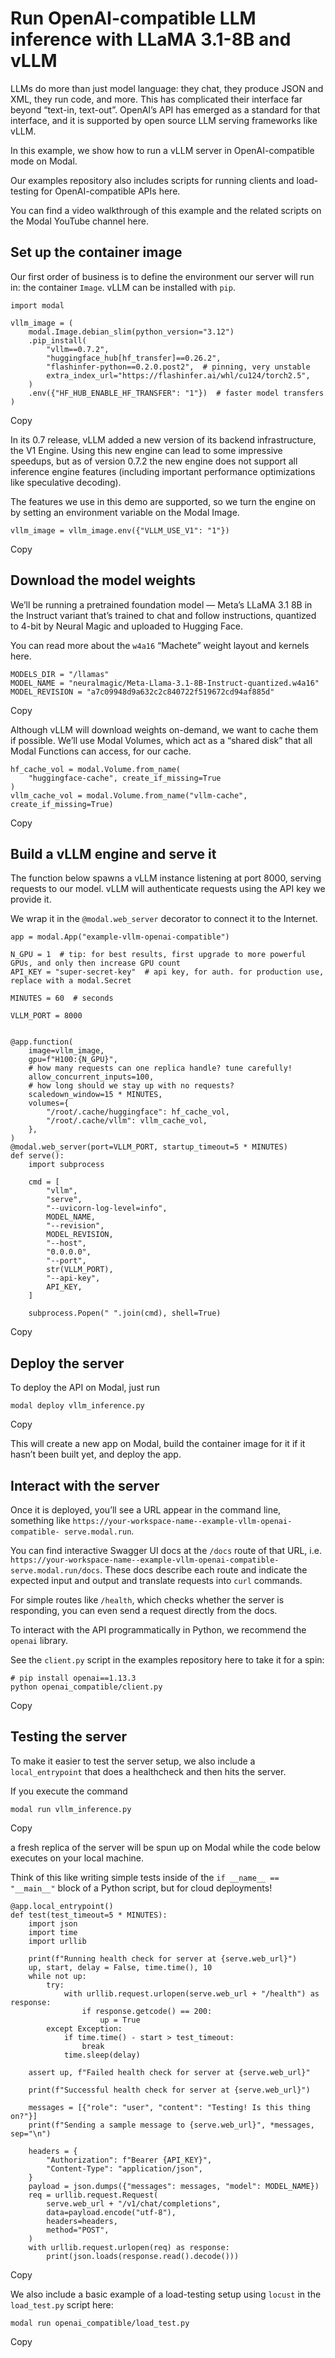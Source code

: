 # Run OpenAI-compatible LLM inference with LLaMA 3.1-8B and vLLM

LLMs do more than just model language: they chat, they produce JSON and XML,
they run code, and more. This has complicated their interface far beyond
“text-in, text-out”. OpenAI’s API has emerged as a standard for that
interface, and it is supported by open source LLM serving frameworks like
vLLM.

In this example, we show how to run a vLLM server in OpenAI-compatible mode on
Modal.

Our examples repository also includes scripts for running clients and load-
testing for OpenAI-compatible APIs here.

You can find a video walkthrough of this example and the related scripts on
the Modal YouTube channel here.

## Set up the container image

Our first order of business is to define the environment our server will run
in: the container `Image`. vLLM can be installed with `pip`.

    
    
    import modal
    
    vllm_image = (
        modal.Image.debian_slim(python_version="3.12")
        .pip_install(
            "vllm==0.7.2",
            "huggingface_hub[hf_transfer]==0.26.2",
            "flashinfer-python==0.2.0.post2",  # pinning, very unstable
            extra_index_url="https://flashinfer.ai/whl/cu124/torch2.5",
        )
        .env({"HF_HUB_ENABLE_HF_TRANSFER": "1"})  # faster model transfers
    )

Copy

In its 0.7 release, vLLM added a new version of its backend infrastructure,
the V1 Engine. Using this new engine can lead to some impressive speedups, but
as of version 0.7.2 the new engine does not support all inference engine
features (including important performance optimizations like speculative
decoding).

The features we use in this demo are supported, so we turn the engine on by
setting an environment variable on the Modal Image.

    
    
    vllm_image = vllm_image.env({"VLLM_USE_V1": "1"})

Copy

## Download the model weights

We’ll be running a pretrained foundation model — Meta’s LLaMA 3.1 8B in the
Instruct variant that’s trained to chat and follow instructions, quantized to
4-bit by Neural Magic and uploaded to Hugging Face.

You can read more about the `w4a16` “Machete” weight layout and kernels here.

    
    
    MODELS_DIR = "/llamas"
    MODEL_NAME = "neuralmagic/Meta-Llama-3.1-8B-Instruct-quantized.w4a16"
    MODEL_REVISION = "a7c09948d9a632c2c840722f519672cd94af885d"

Copy

Although vLLM will download weights on-demand, we want to cache them if
possible. We’ll use Modal Volumes, which act as a “shared disk” that all Modal
Functions can access, for our cache.

    
    
    hf_cache_vol = modal.Volume.from_name(
        "huggingface-cache", create_if_missing=True
    )
    vllm_cache_vol = modal.Volume.from_name("vllm-cache", create_if_missing=True)

Copy

## Build a vLLM engine and serve it

The function below spawns a vLLM instance listening at port 8000, serving
requests to our model. vLLM will authenticate requests using the API key we
provide it.

We wrap it in the `@modal.web_server` decorator to connect it to the Internet.

    
    
    app = modal.App("example-vllm-openai-compatible")
    
    N_GPU = 1  # tip: for best results, first upgrade to more powerful GPUs, and only then increase GPU count
    API_KEY = "super-secret-key"  # api key, for auth. for production use, replace with a modal.Secret
    
    MINUTES = 60  # seconds
    
    VLLM_PORT = 8000
    
    
    @app.function(
        image=vllm_image,
        gpu=f"H100:{N_GPU}",
        # how many requests can one replica handle? tune carefully!
        allow_concurrent_inputs=100,
        # how long should we stay up with no requests?
        scaledown_window=15 * MINUTES,
        volumes={
            "/root/.cache/huggingface": hf_cache_vol,
            "/root/.cache/vllm": vllm_cache_vol,
        },
    )
    @modal.web_server(port=VLLM_PORT, startup_timeout=5 * MINUTES)
    def serve():
        import subprocess
    
        cmd = [
            "vllm",
            "serve",
            "--uvicorn-log-level=info",
            MODEL_NAME,
            "--revision",
            MODEL_REVISION,
            "--host",
            "0.0.0.0",
            "--port",
            str(VLLM_PORT),
            "--api-key",
            API_KEY,
        ]
    
        subprocess.Popen(" ".join(cmd), shell=True)

Copy

## Deploy the server

To deploy the API on Modal, just run

    
    
    modal deploy vllm_inference.py

Copy

This will create a new app on Modal, build the container image for it if it
hasn’t been built yet, and deploy the app.

## Interact with the server

Once it is deployed, you’ll see a URL appear in the command line, something
like `https://your-workspace-name--example-vllm-openai-compatible-
serve.modal.run`.

You can find interactive Swagger UI docs at the `/docs` route of that URL,
i.e. `https://your-workspace-name--example-vllm-openai-compatible-
serve.modal.run/docs`. These docs describe each route and indicate the
expected input and output and translate requests into `curl` commands.

For simple routes like `/health`, which checks whether the server is
responding, you can even send a request directly from the docs.

To interact with the API programmatically in Python, we recommend the `openai`
library.

See the `client.py` script in the examples repository here to take it for a
spin:

    
    
    # pip install openai==1.13.3
    python openai_compatible/client.py

Copy

## Testing the server

To make it easier to test the server setup, we also include a
`local_entrypoint` that does a healthcheck and then hits the server.

If you execute the command

    
    
    modal run vllm_inference.py

Copy

a fresh replica of the server will be spun up on Modal while the code below
executes on your local machine.

Think of this like writing simple tests inside of the `if __name__ ==
"__main__"` block of a Python script, but for cloud deployments!

    
    
    @app.local_entrypoint()
    def test(test_timeout=5 * MINUTES):
        import json
        import time
        import urllib
    
        print(f"Running health check for server at {serve.web_url}")
        up, start, delay = False, time.time(), 10
        while not up:
            try:
                with urllib.request.urlopen(serve.web_url + "/health") as response:
                    if response.getcode() == 200:
                        up = True
            except Exception:
                if time.time() - start > test_timeout:
                    break
                time.sleep(delay)
    
        assert up, f"Failed health check for server at {serve.web_url}"
    
        print(f"Successful health check for server at {serve.web_url}")
    
        messages = [{"role": "user", "content": "Testing! Is this thing on?"}]
        print(f"Sending a sample message to {serve.web_url}", *messages, sep="\n")
    
        headers = {
            "Authorization": f"Bearer {API_KEY}",
            "Content-Type": "application/json",
        }
        payload = json.dumps({"messages": messages, "model": MODEL_NAME})
        req = urllib.request.Request(
            serve.web_url + "/v1/chat/completions",
            data=payload.encode("utf-8"),
            headers=headers,
            method="POST",
        )
        with urllib.request.urlopen(req) as response:
            print(json.loads(response.read().decode()))

Copy

We also include a basic example of a load-testing setup using `locust` in the
`load_test.py` script here:

    
    
    modal run openai_compatible/load_test.py

Copy

